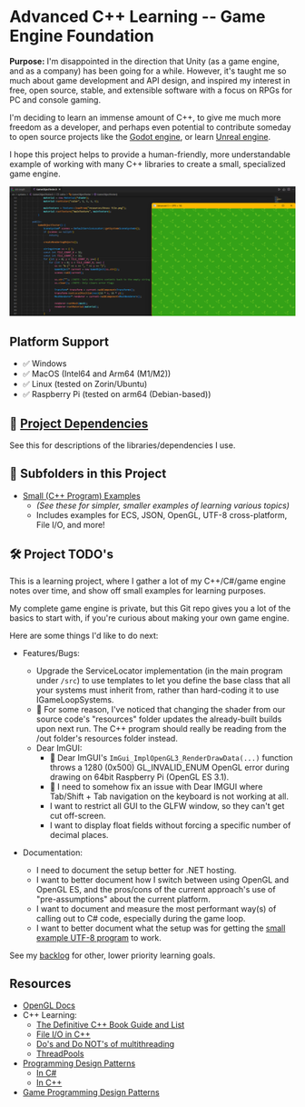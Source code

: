 # Advanced C++ Learning -- Game Engine Foundation
**Purpose:** I'm disappointed in the direction that Unity (as a game engine, and as a company) has been going for a while. However, it's taught me so much about game development and API design, and inspired my interest in free, open source, stable, and extensible software with a focus on RPGs for PC and console gaming.

I'm deciding to learn an immense amount of C++, to give me much more freedom as a developer, and perhaps even potential to contribute someday to open source projects like the [Godot engine](https://godotengine.org/), or learn [Unreal engine](https://www.unrealengine.com).

I hope this project helps to provide a human-friendly, more understandable example of working with many C++ libraries to create a small, specialized game engine.

![Project Overview Screenshot](/docs/images/Project%20Overview.png)


## Platform Support
- ✅ Windows
- ✅ MacOS (Intel64 and Arm64 (M1/M2))
- ✅ Linux (tested on Zorin/Ubuntu)
- ✅ Raspberry Pi (tested on arm64 (Debian-based))


## 📕 [Project Dependencies](./LIBRARIES.md)
See this for descriptions of the libraries/dependencies I use.

## 📁 Subfolders in this Project
- [Small (C++ Program) Examples](./small-examples/README.md)
    - _(See these for simpler, smaller examples of learning various topics)_
    - Includes examples for ECS, JSON, OpenGL, UTF-8 cross-platform, File I/O, and more!


## 🛠️ Project TODO's
This is a learning project, where I gather a lot of my C++/C#/game engine notes over time, and show off small examples for learning purposes.

My complete game engine is private, but this Git repo gives you a lot of the basics to start with, if you're curious about making your own game engine.

Here are some things I'd like to do next:

- Features/Bugs:
    - Upgrade the ServiceLocator implementation (in the main program under `/src`) to use templates to let you define the base class that all your systems must inherit from, rather than hard-coding it to use IGameLoopSystems.
    - 🐛 For some reason, I've noticed that changing the shader from our source code's "resources" folder updates the already-built builds upon next run. The C++ program should really be reading from the /out folder's resources folder instead.
    - Dear ImGUI:
        - 🐛 Dear ImGUI's `ImGui_ImplOpenGL3_RenderDrawData(...)` function throws a 1280 (0x500) GL_INVALID_ENUM OpenGL error during drawing on 64bit Raspberry Pi (OpenGL ES 3.1).
        - 🐛 I need to somehow fix an issue with Dear IMGUI where Tab/Shift + Tab navigation on the keyboard is not working at all.
        - I want to restrict all GUI to the GLFW window, so they can't get cut off-screen.
        - I want to display float fields without forcing a specific number of decimal places.

- Documentation:
    - I need to document the setup better for .NET hosting.
    - I want to better document how I switch between using OpenGL and OpenGL ES, and the pros/cons of the current approach's use of "pre-assumptions" about the current platform.
    - I want to document and measure the most performant way(s) of calling out to C# code, especially during the game loop.
    - I want to better document what the setup was for getting the [small example UTF-8 program](./small-examples/utf-8) to work.

See my [backlog](/BACKLOG.md) for other, lower priority learning goals.

## Resources
- [OpenGL Docs](https://docs.gl/)
- C++ Learning:
    - [The Definitive C++ Book Guide and List](https://stackoverflow.com/questions/388242/the-definitive-c-book-guide-and-list)
    - [File I/O in C++](https://www.w3schools.com/cpp/cpp_files.asp)
    - [Do's and Do NOT's of multithreading](https://gamedev.stackexchange.com/a/80077)
    - [ThreadPools](https://learn.microsoft.com/en-us/dotnet/api/system.threading.threadpool?view=net-7.0)
- [Programming Design Patterns](https://refactoring.guru/design-patterns)
    - [In C#](https://refactoring.guru/design-patterns/csharp)
    - [In C++](https://refactoring.guru/design-patterns/cpp)
- [Game Programming Design Patterns](https://gameprogrammingpatterns.com/contents.html)
